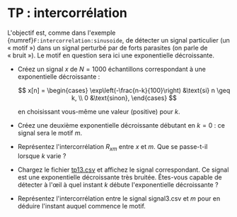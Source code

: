 # TP : intercorrélation

L'objectif est, comme dans l'exemple {numref}`F:intercorrelation:sinusoide`, de détecter un signal particulier (un « motif ») dans un signal perturbé par de forts parasites (on parle de « bruit »).
Le motif en question sera ici une exponentielle décroissante.

* Créez un signal $x$ de $N=1000$ échantillons correspondant à une exponentielle décroissante :

  $$
    x[n] =
    \begin{cases}
      \exp\left(-\frac{n-k}{100}\right)    &\text{si} n \geq k, \\
      0                                    &\text{sinon},
    \end{cases}
  $$
  
  en choisissant vous-même une valeur (positive) pour $k$.

* Créez une deuxième exponentielle décroissante débutant en $k=0$ : ce signal sera le motif $m$.

* Représentez l'intercorrélation $R_{xm}$ entre $x$ et $m$.
  Que se passe-t-il lorsque $k$ varie ?

* Chargez le fichier [tp13.csv](https://vincmazet.github.io/signal1/_static/files/tp13.csv) et affichez le signal correspondant.
  Ce signal est une exponentielle décroissante très bruitée.
  Êtes-vous capable de détecter à l'œil à quel instant $k$ débute l'exponentielle décroissante ?

* Représentez l'intercorrélation entre le signal signal3.csv et $m$
  pour en déduire l'instant auquel commence le motif.